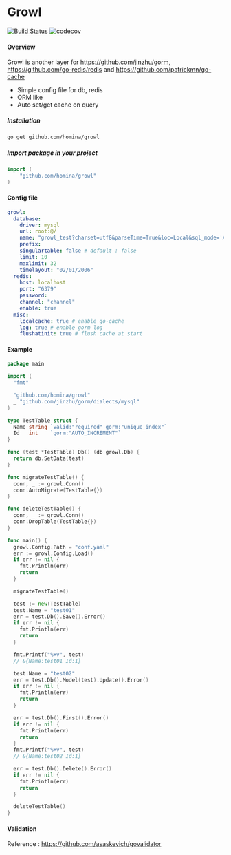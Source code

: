 # Growl

[![Build Status](https://travis-ci.org/homina/growl.svg?branch=master)](https://travis-ci.org/homina/growl)
[![codecov](https://codecov.io/gh/homina/growl/branch/master/graph/badge.svg)](https://codecov.io/gh/homina/growl)

#### Overview
Growl is another layer for https://github.com/jinzhu/gorm, https://github.com/go-redis/redis and https://github.com/patrickmn/go-cache

- Simple config file for db, redis
- ORM like
- Auto set/get cache on query

##### Installation
```bash
go get github.com/homina/growl
```

##### Import package in your project
```go
import (
    "github.com/homina/growl"
)
```

#### Config file 
```yaml
growl:
  database:
    driver: mysql 
    url: root:@/
    name: "growl_test?charset=utf8&parseTime=True&loc=Local&sql_mode='ALLOW_INVALID_DATES'" 
    prefix:  
    singulartable: false # default : false
    limit: 10 
    maxlimit: 32 
    timelayout: "02/01/2006"
  redis:
    host: localhost 
    port: "6379" 
    password: 
    channel: "channel"
    enable: true 
  misc:
    localcache: true # enable go-cache
    log: true # enable gorm log
    flushatinit: true # flush cache at start

```


#### Example
```go
package main

import (
  "fmt"

  "github.com/homina/growl"
  _ "github.com/jinzhu/gorm/dialects/mysql"
)

type TestTable struct {
  Name string `valid:"required" gorm:"unique_index"`
  Id   int    `gorm:"AUTO_INCREMENT"`
}

func (test *TestTable) Db() (db growl.Db) {
  return db.SetData(test)
}

func migrateTestTable() {
  conn, _ := growl.Conn()
  conn.AutoMigrate(TestTable{})
}

func deleteTestTable() {
  conn, _ := growl.Conn()
  conn.DropTable(TestTable{})
}

func main() {
  growl.Config.Path = "conf.yaml"
  err := growl.Config.Load()
  if err != nil {
    fmt.Println(err)
    return
  }

  migrateTestTable()

  test := new(TestTable)
  test.Name = "test01"
  err = test.Db().Save().Error()
  if err != nil {
    fmt.Println(err)
    return
  }

  fmt.Printf("%+v", test)
  // &{Name:test01 Id:1}

  test.Name = "test02"
  err = test.Db().Model(test).Update().Error()
  if err != nil {
    fmt.Println(err)
    return
  }

  err = test.Db().First().Error()
  if err != nil {
    fmt.Println(err)
    return
  }
  fmt.Printf("%+v", test)
  // &{Name:test02 Id:1}

  err = test.Db().Delete().Error()
  if err != nil {
    fmt.Println(err)
    return
  }

  deleteTestTable()
}
```

#### Validation
Reference : https://github.com/asaskevich/govalidator
